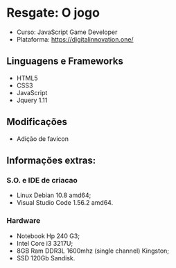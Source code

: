 # Resgate: O jogo

 - Curso: JavaScript Game Developer
 - Plataforma: https://digitalinnovation.one/

## Linguagens e Frameworks
 - HTML5
 - CSS3
 - JavaScript
 - Jquery 1.11

## Modificações
 - Adição de favicon

## Informações extras:

### S.O. e IDE de criacao
 - Linux Debian 10.8 amd64;
 - Visual Studio Code 1.56.2 amd64.

### Hardware
 - Notebook Hp 240 G3;
 - Intel Core i3 3217U;
 - 8GB Ram DDR3L 1600mhz (single channel) Kingston;
 - SSD 120Gb Sandisk.  
